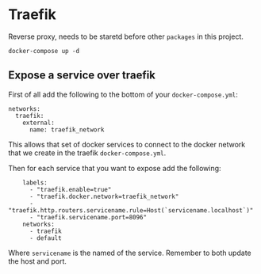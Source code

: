 # Traefik

Reverse proxy, needs to be staretd before other `packages` in this project.

```
docker-compose up -d
```

## Expose a service over traefik

First of all add the following to the bottom of your `docker-compose.yml`:

```
networks:
  traefik:
    external:
      name: traefik_network
```

This allows that set of docker services to connect to the docker network that we create in the traefik `docker-compose.yml`.

Then for each service that you want to expose add the following:

```
    labels:
      - "traefik.enable=true"
      - "traefik.docker.network=traefik_network"
      - "traefik.http.routers.servicename.rule=Host(`servicename.localhost`)"
      - "traefik.servicename.port=8096"
    networks:
      - traefik
      - default
```

Where `servicename` is the named of the service. Remember to both update the host and port.
